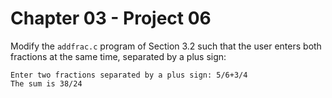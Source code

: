 # Chapter 03 - Project 06

Modify the `addfrac.c` program of Section 3.2 such that the user enters both fractions at the same time, separated by a plus sign:

```
Enter two fractions separated by a plus sign: 5/6+3/4
The sum is 38/24
```
